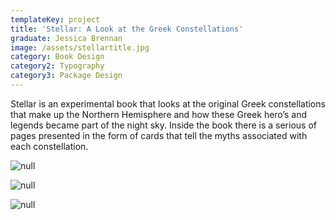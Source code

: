 ```yaml
---
templateKey: project
title: 'Stellar: A Look at the Greek Constellations'
graduate: Jessica Brennan
image: /assets/stellartitle.jpg
category: Book Design
category2: Typography
category3: Package Design
---
```

Stellar is an experimental book that looks at the original Greek constellations that make up the Northern Hemisphere and how these Greek hero’s and legends became part of the night sky. Inside the book there is a serious of pages presented in the form of cards that tell the myths associated with each constellation. 

![null](/assets/stdisplay.jpg)

![null](/assets/stcards.jpg)

![null](/assets/storion.jpg)
